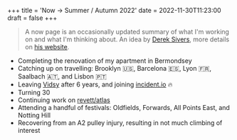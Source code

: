 +++
title = 'Now → Summer / Autumn 2022'
date = 2022-11-30T11:23:00
draft = false
+++

> A now page is an occasionally updated summary of what I'm working on and what I'm thinking about.
> An idea by [Derek Sivers](https://sive.rs), more details on
> [his website](https://nownownow.com/about).

- Completing the renovation of my apartment in Bermondsey
- Catching up on travelling: Brooklyn 🇺🇸, Barcelona 🇪🇸, Lyon 🇫🇷, Saalbach 🇦🇹, and Lisbon 🇵🇹
- Leaving [Vidsy](https://vidsy.co) after 6 years, and joining [incident.io](https://incident.io) 🔥
- Turning 30
- Continuing work on [revett/atlas](https://github.com/revett/atlas)
- Attending a handful of festivals: Oldfields, Forwards, All Points East, and Notting Hill
- Recovering from an A2 pulley injury, resulting in not much climbing of interest
